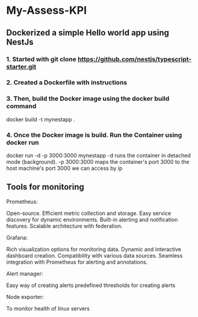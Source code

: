 # My-Assess-KPI

## Dockerized a simple Hello world app using NestJs
### 1. Started with git clone https://github.com/nestjs/typescript-starter.git
### 2. Created a Dockerfile with instructions
### 3. Then, build the Docker image using the docker build command
docker build -t mynestapp .
### 4. Once the Docker image is build. Run the Container using docker run
docker run -d -p 3000:3000 mynestapp
-d runs the container in detached mode (background).
-p 3000:3000 maps the container's port 3000 to the host machine's port 3000 
we can access by ip
## Tools for monitoring
Prometheus:

Open-source.
Efficient metric collection and storage.
Easy service discovery for dynamic environments.
Built-in alerting and notification features.
Scalable architecture with federation.

Grafana:

Rich visualization options for monitoring data.
Dynamic and interactive dashboard creation.
Compatibility with various data sources.
Seamless integration with Prometheus for alerting and annotations.

Alert manager: 

Easy way of creating alerts 
predefined thresholds for creating alerts 

Node exporter:

To monitor health of linux servers

